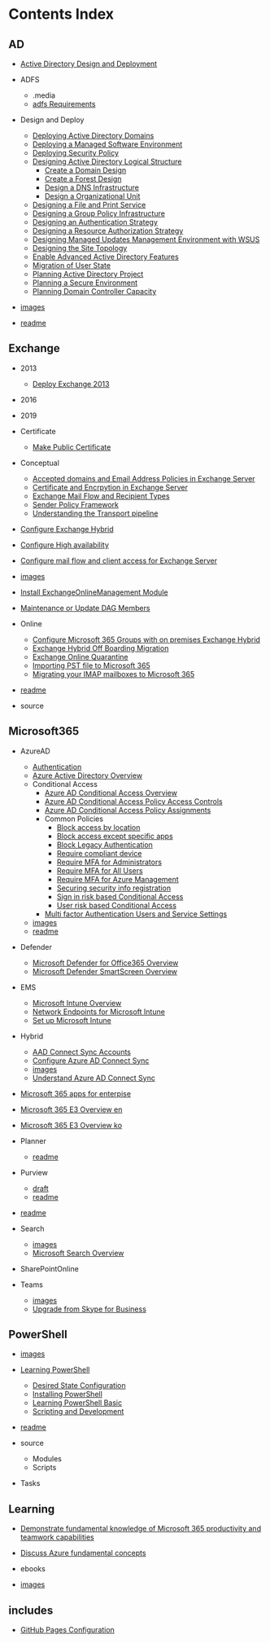 
# Contents Index


## AD


- [Active Directory Design and Deployment](/AD/Active-Directory-Design-and-Deployment)


- ADFS

	- .media
	- [adfs Requirements](/AD/ADFS/adfs-Requirements)

- Design and Deploy

	- [Deploying Active Directory Domains](/AD/Design-and-Deploy/Deploying-Active-Directory-Domains)
	- [Deploying a Managed Software Environment](/AD/Design-and-Deploy/Deploying-a-Managed-Software-Environment)
	- [Deploying Security Policy](/AD/Design-and-Deploy/Deploying-Security-Policy)
	- [Designing Active Directory Logical Structure](/AD/Design-and-Deploy/Designing-Active-Directory-Logical-Structure)
		- [Create a Domain Design](/AD/Design-and-Deploy/Designing-Active-Directory-Logical-Structure/Create-a-Domain-Design)
		- [Create a Forest Design](/AD/Design-and-Deploy/Designing-Active-Directory-Logical-Structure/Create-a-Forest-Design)
		- [Design a DNS Infrastructure](/AD/Design-and-Deploy/Designing-Active-Directory-Logical-Structure/Design-a-DNS-Infrastructure)
		- [Design a Organizational Unit](/AD/Design-and-Deploy/Designing-Active-Directory-Logical-Structure/Design-a-Organizational-Unit)
	- [Designing a File and Print Service](/AD/Design-and-Deploy/Designing-a-File-and-Print-Service)
	- [Designing a Group Policy Infrastructure](/AD/Design-and-Deploy/Designing-a-Group-Policy-Infrastructure)
	- [Designing an Authentication Strategy](/AD/Design-and-Deploy/Designing-an-Authentication-Strategy)
	- [Designing a Resource Authorization Strategy](/AD/Design-and-Deploy/Designing-a-Resource-Authorization-Strategy)
	- [Designing Managed Updates Management Environment with WSUS](/AD/Design-and-Deploy/Designing-Managed-Updates-Management-Environment-with-WSUS)
	- [Designing the Site Topology](/AD/Design-and-Deploy/Designing-the-Site-Topology)
	- [Enable Advanced Active Directory Features](/AD/Design-and-Deploy/Enable-Advanced-Active-Directory-Features)
	- [Migration of User State](/AD/Design-and-Deploy/Migration-of-User-State)
	- [Planning Active Directory Project](/AD/Design-and-Deploy/Planning-Active-Directory-Project)
	- [Planning a Secure Environment](/AD/Design-and-Deploy/Planning-a-Secure-Environment)
	- [Planning Domain Controller Capacity](/AD/Design-and-Deploy/Planning-Domain-Controller-Capacity)

- [images](/AD/images)


- [readme](/AD/readme)


## Exchange


- 2013

	- [Deploy Exchange 2013](/Exchange/2013/Deploy-Exchange-2013)

- 2016


- 2019


- Certificate

	- [Make Public Certificate](/Exchange/Certificate/Make-Public-Certificate)

- Conceptual

	- [Accepted domains and Email Address Policies in Exchange Server](/Exchange/Conceptual/Accepted-domains-and-Email-Address-Policies-in-Exchange-Server)
	- [Certificate and Encrpytion in Exchange Server](/Exchange/Conceptual/Certificate-and-Encrpytion-in-Exchange-Server)
	- [Exchange Mail Flow and Recipient Types](/Exchange/Conceptual/Exchange-Mail-Flow-and-Recipient-Types)
	- [Sender Policy Framework](/Exchange/Conceptual/Sender-Policy-Framework)
	- [Understanding the Transport pipeline](/Exchange/Conceptual/Understanding-the-Transport-pipeline)

- [Configure Exchange Hybrid](/Exchange/Configure-Exchange-Hybrid)


- [Configure High availability](/Exchange/Configure-High-availability)


- [Configure mail flow and client access for Exchange Server](/Exchange/Configure-mail-flow-and-client-access-for-Exchange-Server)


- [images](/Exchange/images)


- [Install ExchangeOnlineManagement Module](/Exchange/Install-ExchangeOnlineManagement-Module)


- [Maintenance or Update DAG Members](/Exchange/Maintenance-or-Update-DAG-Members)


- Online

	- [Configure Microsoft 365 Groups with on premises Exchange Hybrid](/Exchange/Online/Configure-Microsoft-365-Groups-with-on-premises-Exchange-Hybrid)
	- [Exchange Hybrid Off Boarding Migration](/Exchange/Online/Exchange-Hybrid-Off-Boarding-Migration)
	- [Exchange Online Quarantine](/Exchange/Online/Exchange-Online-Quarantine)
	- [Importing PST file to Microsoft 365](/Exchange/Online/Importing-PST-file-to-Microsoft-365)
	- [Migrating your IMAP mailboxes to Microsoft 365](/Exchange/Online/Migrating-your-IMAP-mailboxes-to-Microsoft-365)

- [readme](/Exchange/readme)


- source


## Microsoft365


- AzureAD

	- [Authentication](/Microsoft365/AzureAD/Authentication)
	- [Azure Active Directory Overview](/Microsoft365/AzureAD/Azure-Active-Directory-Overview)
	- Conditional Access
		- [Azure AD Conditional Access Overview](/Microsoft365/AzureAD/Conditional-Access/Azure-AD-Conditional-Access-Overview)
		- [Azure AD Conditional Access Policy Access Controls](/Microsoft365/AzureAD/Conditional-Access/Azure-AD-Conditional-Access-Policy-Access-Controls)
		- [Azure AD Conditional Access Policy Assignments](/Microsoft365/AzureAD/Conditional-Access/Azure-AD-Conditional-Access-Policy-Assignments)
		- Common Policies
			- [Block access by location](/Microsoft365/AzureAD/Conditional-Access/Common-Policies/Block-access-by-location)
			- [Block access except specific apps](/Microsoft365/AzureAD/Conditional-Access/Common-Policies/Block-access-except-specific-apps)
			- [Block Legacy Authentication](/Microsoft365/AzureAD/Conditional-Access/Common-Policies/Block-Legacy-Authentication)
			- [Require compliant device](/Microsoft365/AzureAD/Conditional-Access/Common-Policies/Require-compliant-device)
			- [Require MFA for Administrators](/Microsoft365/AzureAD/Conditional-Access/Common-Policies/Require-MFA-for-Administrators)
			- [Require MFA for All Users](/Microsoft365/AzureAD/Conditional-Access/Common-Policies/Require-MFA-for-All-Users)
			- [Require MFA for Azure Management](/Microsoft365/AzureAD/Conditional-Access/Common-Policies/Require-MFA-for-Azure-Management)
			- [Securing security info registration](/Microsoft365/AzureAD/Conditional-Access/Common-Policies/Securing-security-info-registration)
			- [Sign in risk based Conditional Access](/Microsoft365/AzureAD/Conditional-Access/Common-Policies/Sign-in-risk-based-Conditional-Access)
			- [User risk based Conditional Access](/Microsoft365/AzureAD/Conditional-Access/Common-Policies/User-risk-based-Conditional-Access)
		- [Multi factor Authentication Users and Service Settings](/Microsoft365/AzureAD/Conditional-Access/Multi-factor-Authentication-Users-and-Service-Settings)
	- [images](/Microsoft365/AzureAD/images)
	- [readme](/Microsoft365/AzureAD/readme)

- Defender

	- [Microsoft Defender for Office365 Overview](/Microsoft365/Defender/Microsoft-Defender-for-Office365-Overview)
	- [Microsoft Defender SmartScreen Overview](/Microsoft365/Defender/Microsoft-Defender-SmartScreen-Overview)

- EMS

	- [Microsoft Intune Overview](/Microsoft365/EMS/Microsoft-Intune-Overview)
	- [Network Endpoints for Microsoft Intune](/Microsoft365/EMS/Network-Endpoints-for-Microsoft-Intune)
	- [Set up Microsoft Intune](/Microsoft365/EMS/Set-up-Microsoft-Intune)

- Hybrid

	- [AAD Connect Sync Accounts](/Microsoft365/Hybrid/AAD-Connect-Sync-Accounts)
	- [Configure Azure AD Connect Sync](/Microsoft365/Hybrid/Configure-Azure-AD-Connect-Sync)
	- [images](/Microsoft365/Hybrid/images)
	- [Understand Azure AD Connect Sync](/Microsoft365/Hybrid/Understand-Azure-AD-Connect-Sync)

- [Microsoft 365 apps for enterpise](/Microsoft365/Microsoft-365-apps-for-enterpise)


- [Microsoft 365 E3 Overview en](/Microsoft365/Microsoft-365-E3-Overview-en)


- [Microsoft 365 E3 Overview ko](/Microsoft365/Microsoft-365-E3-Overview-ko)


- Planner

	- [readme](/Microsoft365/Planner/readme)

- Purview

	- [draft](/Microsoft365/Purview/draft)
	- [readme](/Microsoft365/Purview/readme)

- [readme](/Microsoft365/readme)


- Search

	- [images](/Microsoft365/Search/images)
	- [Microsoft Search Overview](/Microsoft365/Search/Microsoft-Search-Overview)

- SharePointOnline


- Teams

	- [images](/Microsoft365/Teams/images)
	- [Upgrade from Skype for Business](/Microsoft365/Teams/Upgrade-from-Skype-for-Business)

## PowerShell


- [images](/PowerShell/images)


- [Learning PowerShell](/PowerShell/Learning-PowerShell)

	- [Desired State Configuration](/PowerShell/Learning-PowerShell/Desired-State-Configuration)
	- [Installing PowerShell](/PowerShell/Learning-PowerShell/Installing-PowerShell)
	- [Learning PowerShell Basic](/PowerShell/Learning-PowerShell/Learning-PowerShell-Basic)
	- [Scripting and Development](/PowerShell/Learning-PowerShell/Scripting-and-Development)

- [readme](/PowerShell/readme)


- source

	- Modules
	- Scripts

- Tasks


## Learning


- [Demonstrate fundamental knowledge of Microsoft 365 productivity and teamwork capabilities](/Learning/Demonstrate-fundamental-knowledge-of-Microsoft-365-productivity-and-teamwork-capabilities)


- [Discuss Azure fundamental concepts](/Learning/Discuss-Azure-fundamental-concepts)


- ebooks


- [images](/Learning/images)


## includes


- [GitHub Pages Configuration](/includes/GitHub-Pages-Configuration)


